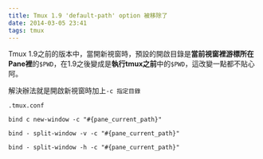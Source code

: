 ```yaml
---
title: Tmux 1.9 'default-path' option 被移除了
date: 2014-03-05 23:41
tags: tmux
---
```


Tmux 1.9之前的版本中，當開新視窗時，預設的開啟目錄是**當前視窗裡游標所在Pane裡**的`$PWD`，在1.9之後變成是**執行tmux之前**中的`$PWD`，這改變一點都不貼心阿。

解決辦法就是開啟新視窗時加上`-c 指定目錄`

`.tmux.conf`

```
bind c new-window -c "#{pane_current_path}"

bind - split-window -v -c "#{pane_current_path}"

bind - split-window -h -c "#{pane_current_path}"
```
